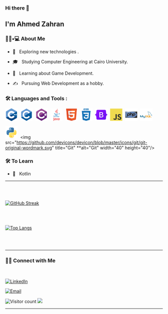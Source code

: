 ### Hi there 👋<h2> I'm Ahmed Zahran</h2>

<h3> 👨🏻•💻 About Me </h3>



- 🤔 &nbsp; Exploring new technologies .

- 🎓 &nbsp; Studying Computer Engineering at Cairo University.

- 🌱 &nbsp; Learning about Game Development.

- ✍️ &nbsp; Pursuing Web Development as a hobby.



### :hammer_and_wrench: Languages and Tools :


<div>
  <img src="https://github.com/devicons/devicon/blob/master/icons/cplusplus/cplusplus-original.svg" title="C++" alt="C++" width="40" height="40"/>&nbsp;
  <img src="https://github.com/devicons/devicon/blob/master/icons/c/c-original.svg" title="C" alt="C" width="40" height="40"/>&nbsp;
  <img src="https://github.com/devicons/devicon/blob/master/icons/csharp/csharp-original.svg" title="C#" alt="C#" width="40" height="40"/>&nbsp;
  <img src="https://github.com/devicons/devicon/blob/master/icons/java/java-original-wordmark.svg" title="Java" alt="Java" width="40" height="40"/>&nbsp;
  <img src="https://github.com/devicons/devicon/blob/master/icons/html5/html5-original.svg" title="HTML5" alt="HTML" width="40" height="40"/>&nbsp;
  <img src="https://github.com/devicons/devicon/blob/master/icons/css3/css3-plain-wordmark.svg"  title="CSS3" alt="CSS" width="40" height="40"/>&nbsp;
  <img src="https://github.com/devicons/devicon/blob/master/icons/bootstrap/bootstrap-original.svg"  title="Bootstrap" alt="Bootstrap" width="40" height="40"/>&nbsp;
  <img src="https://github.com/devicons/devicon/blob/master/icons/javascript/javascript-original.svg" title="JavaScript" alt="JavaScript" width="40" height="40"/>&nbsp;
  <img src="https://github.com/devicons/devicon/blob/master/icons/php/php-original.svg"  title="PHP" alt="PHP" width="40" height="40"/>&nbsp;
  <img src="https://github.com/devicons/devicon/blob/master/icons/mysql/mysql-original-wordmark.svg"  title="MYSQL" alt="MYSQL" width="40" height="40"/>&nbsp;
  
  <img src="https://github.com/devicons/devicon/blob/master/icons/python/python-original.svg" title="Python" alt="Python" width="40" height="40"/>&nbsp;
  <img src="https://github.com/devicons/devicon/blob/master/icons/git/git-original-wordmark.svg" title="Git" **alt="Git" width="40" height="40"/>
</div>

<h3>🛠 To Learn</h3>

- 🔧 &nbsp; Kotlin

<hr>



<br/><br/>

[![GitHub Streak](http://github-readme-streak-stats.herokuapp.com?user=AhmedZahran02&theme=dark&date_format=M%20j%5B%2C%20Y%5D)](https://git.io/streak-stats)

<br/>

<br/>

[![Top Langs](https://github-readme-stats.vercel.app/api/top-langs/?username=AhmedZahran02&layout=compact&theme=vision-friendly-dark)](https://github.com/anuraghazra/github-readme-stats)

<br><br>



<hr>



<h3> 🤝🏻 Connect with Me </h3>

<br>



<p align="center">

<a href="https://www.linkedin.com/in/ahmedzahran2002/"><img alt="LinkedIn" src="https://img.shields.io/badge/LinkedIn-Ahmed%20Zahran-blue?style=flat-square&logo=linkedin"></a>

<a href="mailto:aozaoz2017@gmail.com"><img alt="Email" src="https://img.shields.io/badge/Email-aozaoz2017@gmail.com-blue?style=flat-square&logo=gmail"></a>

</p>





![Visitor count](https://visitor-badge.laobi.icu/badge?page_id=AhmedZahran02.AhmedZahran02)   <img src="https://media.giphy.com/media/dxn6fRlTIShoeBr69N/giphy.gif" width="30">





<hr>


